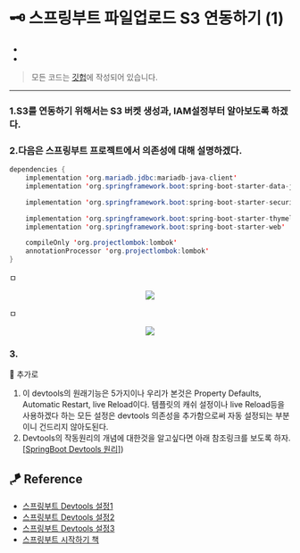 

# 🗝 스프링부트 파일업로드 S3 연동하기 (1)

* 
* 

> 모든 코드는 [깃헙](https://github.com/sooolog/dev-spring-springboot)에 작성되어 있습니다.
* * *

### 1.S3를 연동하기 위해서는 S3 버켓 생성과, IAM설정부터 알아보도록 하겠다.



### 2.다음은 스프링부트 프로젝트에서 의존성에 대해 설명하겠다.

```java
dependencies {
    implementation 'org.mariadb.jdbc:mariadb-java-client'
    implementation 'org.springframework.boot:spring-boot-starter-data-jpa'

    implementation 'org.springframework.boot:spring-boot-starter-security'

    implementation 'org.springframework.boot:spring-boot-starter-thymeleaf'
    implementation 'org.springframework.boot:spring-boot-starter-web'

    compileOnly 'org.projectlombok:lombok'
    annotationProcessor 'org.projectlombok:lombok'
}
```

<script src="https://gist.github.com/sooolog/1e590f6d07c6390de0688ae89c01d0ed.js"></script>

ㅁ

<p align="center">
<img src="https://user-images.githubusercontent.com/59492312/147551855-1ec80def-5a7f-46b0-83c8-d2f3c715b9a2.png">
</p>

ㅁ

<p align="center">
<img src="https://user-images.githubusercontent.com/59492312/147551867-fec6c9ad-6842-4ceb-a9fd-e2943dd2d837.png">
</p>



### 3.



🚀 추가로
1. 이 devtools의 원래기능은 5가지이나 우리가 본것은 Property Defaults, Automatic Restart, live Reload이다. 템플릿의 캐쉬 설정이나 live Reload등을 사용하겠다 하는 모든 설정은 devtools 의존성을 추가함으로써 자동 설정되는 부분이니 건드리지 않아도된다.
2. Devtools의 작동원리의 개념에 대한것을 알고싶다면 아래 참조링크를 보도록 하자.   
[[SpringBoot Devtools 원리]](https://iksflow.tistory.com/57))


## 🪁 Reference
* [스프링부트 Devtools 설정1](https://velog.io/@bread_dd/Spring-Boot-Devtools)
* [스프링부트 Devtools 설정2](https://otrodevym.tistory.com/entry/spring-boot-설정하기-10-dev-tools-설정-및-테스트-소스)
* [스프링부트 Devtools 설정3](https://otrodevym.tistory.com/entry/spring-boot-설정하기-10-dev-tools-설정-및-테스트-소스)
* [스프링부트 시작하기 책](https://velog.io/@sooolog)